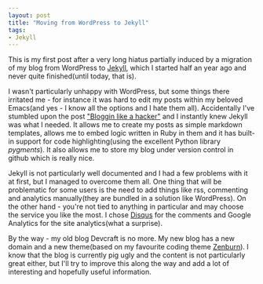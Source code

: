 ```yaml
---
layout: post
title: "Moving from WordPress to Jekyll"
tags:
- Jekyll
---
```


This is my first post after a very long hiatus partially induced by a
migration of my blog from WordPress to
[Jekyll](https://github.com/mojombo/jekyll), which I started half an
year ago and never quite finished(until today, that is).

I wasn't particularly unhappy with WordPress, but some things there
irritated me - for instance it was hard to edit my posts within my
beloved Emacs(and yes - I know all the options and I hate them
all). Accidentally I've stumbled upon the post
["Bloggin like a hacker"](http://tom.preston-werner.com/2008/11/17/blogging-like-a-hacker.html)
and I instantly knew Jekyll was what I needed. It allows me to create
my posts as simple markdown templates, allows me to embed logic
written in Ruby in them and it has built-in support for code
highlighting(using the excellent Python library *pygments*). It also
allows me to store my blog under version control in github which is
really nice.

Jekyll is not particularly well documented and I had a few problems
with it at first, but I managed to overcome them all. One thing that
will be problematic for some users is the need to add things like rss,
commenting and analytics manually(they are bundled in a solution like
WordPress). On the other hand - you're not tied to anything in
particular and may choose the service you like the most. I chose
[Disqus](http://disqus.com) for the comments and Google Analytics for the site
analytics(what a surprise).

By the way - my old blog Devcraft is no more. My new blog has a new
domain and a new theme(based on my favourite coding theme
[Zenburn](https://github.com/bbatsov/zenburn-emacs)).  I know that the
blog is currently pig ugly and the content is not particularly great
either, but I'll try to improve this along the way and add a lot of
interesting and hopefully useful information.
